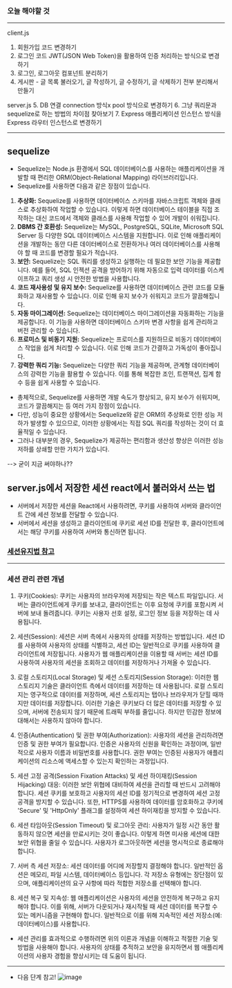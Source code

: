 ### 오늘 해야할 것
---
client.js
1. 회원가입 코드 변경하기
2. 로그인 코드 JWT(JSON Web Token)을 활용하여 인증 처리하는 방식으로 변경하기
3. 로그인, 로그아웃 컴포넌트 분리하기
4. 게시판 - 글 목록 불러오기, 글 작성하기, 글 수정하기, 글 삭제하기 전부 분리해서 만들기 

server.js
5. DB 연결 connection 방식x pool 방식으로 변경하기
6. 그냥 쿼리문과 sequelize로 하는 방법의 차이점 찾아보기
7. Express 애플리케이션 인스턴스 방식을 Express 라우터 인스턴스로 변경하기

---

## sequelize
- Sequelize는 Node.js 환경에서 SQL 데이터베이스를 사용하는 애플리케이션을 개발할 때 편리한 ORM(Object-Relational Mapping) 라이브러리입니다. 
- Sequelize를 사용하면 다음과 같은 장점이 있습니다.
1. **추상화:** Sequelize를 사용하면 데이터베이스 스키마를 자바스크립트 객체와 클래스로 추상화하여 작업할 수 있습니다. 이렇게 하면 데이터베이스 테이블을 직접 조작하는 대신 코드에서 객체와 클래스를 사용해 작업할 수 있어 개발이 쉬워집니다.
2. **DBMS 간 호환성:** Sequelize는 MySQL, PostgreSQL, SQLite, Microsoft SQL Server 등 다양한 SQL 데이터베이스 시스템을 지원합니다. 이로 인해 애플리케이션을 개발하는 동안 다른 데이터베이스로 전환하거나 여러 데이터베이스를 사용해야 할 때 코드를 변경할 필요가 적습니다.
3. **보안:** Sequelize는 SQL 쿼리를 생성하고 실행하는 데 필요한 보안 기능을 제공합니다. 예를 들어, SQL 인젝션 공격을 방어하기 위해 자동으로 입력 데이터를 이스케이프하고 쿼리 생성 시 안전한 방법을 사용합니다.
4. **코드 재사용성 및 유지 보수:** Sequelize를 사용하면 데이터베이스 관련 코드를 모듈화하고 재사용할 수 있습니다. 이로 인해 유지 보수가 쉬워지고 코드가 깔끔해집니다.
5. **자동 마이그레이션:** Sequelize는 데이터베이스 마이그레이션을 자동화하는 기능을 제공합니다. 이 기능을 사용하면 데이터베이스 스키마 변경 사항을 쉽게 관리하고 버전 관리할 수 있습니다.
6. **프로미스 및 비동기 지원:** Sequelize는 프로미스를 지원하므로 비동기 데이터베이스 작업을 쉽게 처리할 수 있습니다. 이로 인해 코드가 간결하고 가독성이 좋아집니다.
7. **강력한 쿼리 기능:** Sequelize는 다양한 쿼리 기능을 제공하며, 관계형 데이터베이스의 강력한 기능을 활용할 수 있습니다. 이를 통해 복잡한 조인, 트랜잭션, 집계 함수 등을 쉽게 사용할 수 있습니다.

- 총체적으로, Sequelize를 사용하면 개발 속도가 향상되고, 유지 보수가 쉬워지며, 코드가 깔끔해지는 등 여러 가지 장점이 있습니다. 
- 다만, 성능이 중요한 상황에서는 Sequelize와 같은 ORM의 추상화로 인한 성능 저하가 발생할 수 있으므로, 이러한 상황에서는 직접 SQL 쿼리를 작성하는 것이 더 효율적일 수 있습니다.
- 그러나 대부분의 경우, Sequelize가 제공하는 편리함과 생산성 향상은 이러한 성능 저하를 상쇄할 만한 가치가 있습니다.

--> 굳이 지금 써야하나??

## server.js에서 저장한 세션 react에서 불러와서 쓰는 법
- 서버에서 저장한 세션을 React에서 사용하려면, 쿠키를 사용하여 서버와 클라이언트 간에 세션 정보를 전달할 수 있습니다. 
- 서버에서 세션을 생성하고 클라이언트에 쿠키로 세션 ID를 전달한 후, 클라이언트에서는 해당 쿠키를 사용하여 서버와 통신하면 됩니다.

### [세션유지법 참고](https://webaura.tistory.com/entry/Nodejs-%EB%A1%9C%EA%B7%B8%EC%9D%B8%ED%9A%8C%EC%9B%90%EA%B0%80%EC%9E%85-%EA%B5%AC%ED%98%84%ED%95%98%EA%B8%B0-%EC%84%B8%EC%85%98%EC%9C%A0%EC%A7%80%ED%8E%B8)

---

### 세션 관리 관련 개념
1. 쿠키(Cookies): 쿠키는 사용자의 브라우저에 저장되는 작은 텍스트 파일입니다. 서버는 클라이언트에게 쿠키를 보내고, 클라이언트는 이후 요청에 쿠키를 포함시켜 서버에 보내 돌려줍니다. 쿠키는 사용자 선호 설정, 로그인 정보 등을 저장하는 데 사용됩니다.

2. 세션(Session): 세션은 서버 측에서 사용자의 상태를 저장하는 방법입니다. 세션 ID를 사용하여 사용자의 상태를 식별하고, 세션 ID는 일반적으로 쿠키를 사용하여 클라이언트에 저장됩니다. 사용자가 웹 애플리케이션을 이용할 때 서버는 세션 ID를 사용하여 사용자의 세션을 조회하고 데이터를 저장하거나 가져올 수 있습니다.

3. 로컬 스토리지(Local Storage) 및 세션 스토리지(Session Storage): 이러한 웹 스토리지 기술은 클라이언트 측에서 데이터를 저장하는 데 사용됩니다. 로컬 스토리지는 영구적으로 데이터를 저장하며, 세션 스토리지는 탭이나 브라우저가 닫힐 때까지만 데이터를 저장합니다. 이러한 기술은 쿠키보다 더 많은 데이터를 저장할 수 있으며, 서버에 전송되지 않기 때문에 트래픽 부하를 줄입니다. 하지만 민감한 정보에 대해서는 사용하지 않아야 합니다.

4. 인증(Authentication) 및 권한 부여(Authorization): 사용자의 세션을 관리하려면 인증 및 권한 부여가 필요합니다. 인증은 사용자의 신원을 확인하는 과정이며, 일반적으로 사용자 이름과 비밀번호를 사용합니다. 권한 부여는 인증된 사용자가 애플리케이션의 리소스에 액세스할 수 있는지 확인하는 과정입니다.

5. 세션 고정 공격(Session Fixation Attacks) 및 세션 하이재킹(Session Hijacking) 대응: 이러한 보안 위협에 대비하여 세션을 관리할 때 반드시 고려해야 합니다. 세션 쿠키를 보호하고 사용자의 세션 ID를 정기적으로 변경하여 세션 고정 공격을 방지할 수 있습니다. 또한, HTTPS를 사용하여 데이터를 암호화하고 쿠키에 'Secure' 및 'HttpOnly' 플래그를 설정하여 세션 하이재킹을 방지할 수 있습니다.

6. 세션 타임아웃(Session Timeout) 및 로그아웃 관리: 사용자가 일정 시간 동안 활동하지 않으면 세션을 만료시키는 것이 좋습니다. 이렇게 하면 미사용 세션에 대한 보안 위협을 줄일 수 있습니다. 사용자가 로그아웃하면 세션을 명시적으로 종료해야 합니다.

7. 서버 측 세션 저장소: 세션 데이터를 어디에 저장할지 결정해야 합니다. 일반적인 옵션은 메모리, 파일 시스템, 데이터베이스 등입니다. 각 저장소 유형에는 장단점이 있으며, 애플리케이션의 요구 사항에 따라 적합한 저장소를 선택해야 합니다.

8. 세션 복구 및 지속성: 웹 애플리케이션은 사용자의 세션을 안전하게 복구하고 유지해야 합니다. 이를 위해, 서버가 다운되거나 재시작될 때 세션 데이터를 복구할 수 있는 메커니즘을 구현해야 합니다. 일반적으로 이를 위해 지속적인 세션 저장소(예: 데이터베이스)를 사용합니다.

- 세션 관리를 효과적으로 수행하려면 위의 이론과 개념을 이해하고 적절한 기술 및 방법을 사용해야 합니다. 사용자의 상태를 추적하고 보안을 유지하면서 웹 애플리케이션의 사용자 경험을 향상시키는 데 도움이 됩니다.

---
- 다음 단계 참고!
![image](https://user-images.githubusercontent.com/89984853/225860249-d14cc050-707f-46b6-ae13-2011ffe3e46a.png)

